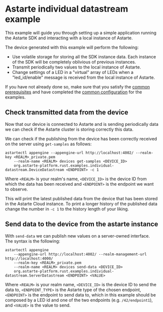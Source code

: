 <!--
Copyright 2023 SECO Mind Srl

SPDX-License-Identifier: Apache-2.0
-->

# Astarte individual datastream example

This example will guide you through setting up a simple application running the Astarte SDK and
interacting with a local instance of Astarte.

The device generated with this example will perform the following:
- Use volatile storage for storing all the SDK instance data. Each instance of the SDK will be
completely oblivious of previous instances.
- Transmit periodically two values to the local instance of Astarte.
- Change settings of a LED in a "virtual" array of LEDs when a "led_id/enable" message is received
from the local instance of Astarte.

If you have not already done so, make sure that you satisfy the
[common prerequisites](./../README.md#common-prerequisites) and have completed the
[common configuration](./../README.md#common-configuration) for the examples.

## Check transmitted data from the device

Now that our device is connected to Astarte and is sending periodically data we can check if
the Astarte cluster is storing correctly this data.

We can check if the publishing from the device has been correctly received on the server using
`get-samples` as follows:
```
astartectl appengine --appengine-url http://localhost:4002/ --realm-key <REALM>_private.pem
    --realm-name <REALM> devices get-samples <DEVICE_ID>
    org.astarte-platform.rust.examples.individual-datastream.DeviceDatastream <ENDPOINT> -c 1
```
Where `<REALM>` is your realm's name, `<DEVICE_ID>` is the device ID from which the data has
been received and `<ENDPOINT>` is the endpoint we want to observe.

This will print the latest published data from the device that has been stored in the Astarte Cloud
instance.
To print a longer history of the published data change the number in `-c 1` to the history length
of your liking.

## Send data to the device from the astarte instance

With `send-data` we can publish new values on a server-owned interface.
The syntax is the following:
```
astartectl appengine
    --appengine-url http://localhost:4002/ --realm-management-url http://localhost:4000/
    --realm-key <REALM>_private.pem
    --realm-name <REALM> devices send-data <DEVICE_ID>
    org.astarte-platform.rust.examples.individual-datastream.ServerDatastream <ENDPOINT> <VALUE>
```
Where `<REALM>` is your realm name, `<DEVICE_ID>` is the device ID to send the data to,
`<ENDPOINT_TYPE>` is the Astarte type of the chosen endpoint, `<ENDPOINT>` is the endpoint
to send data to, which in this example should be composed by a LED id and one of the two endpoints
(e.g. `/42/endpoint1`), and `<VALUE>` is the value to send.
